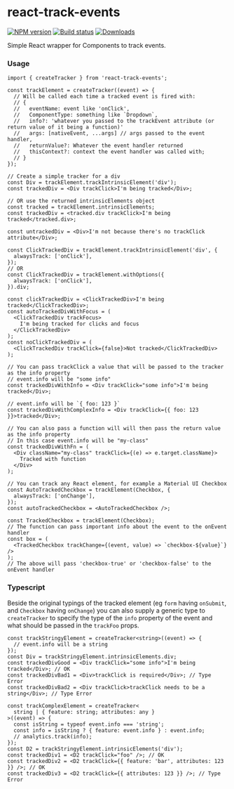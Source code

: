 # react-track-events

[![NPM version][npm-image]][npm-url]
[![Build status][build-image]][build-url]
[![Downloads][downloads-image]][downloads-url]

Simple React wrapper for Components to track events.

[npm-image]: https://img.shields.io/npm/v/react-track-events.svg?style=flat-square
[npm-url]: https://npmjs.org/package/react-track-events
[build-image]: https://github.com/kolodny/react-track-events/actions/workflows/main.yml/badge.svg
[build-url]: https://github.com/kolodny/react-track-events/actions/workflows/main.yml
[downloads-image]: http://img.shields.io/npm/dm/react-track-events.svg?style=flat-square
[downloads-url]: https://npmjs.org/package/react-track-events

### Usage

```tsx
import { createTracker } from 'react-track-events';

const trackElement = createTracker((event) => {
  // Will be called each time a tracked event is fired with:
  // {
  //   eventName: event like 'onClick',
  //   ComponentType: something like `Dropdown`,
  //   info?: 'whatever you passed to the trackEvent attribute (or return value of it being a function)'
  //   args: [nativeEvent, ...args] // args passed to the event handler,
  //   returnValue?: Whatever the event handler returned
  //   thisContext?: context the event handler was called with;
  // }
});

// Create a simple tracker for a div
const Div = trackElement.trackIntrinsicElement('div');
const trackedDiv = <Div trackClick>I'm being tracked</Div>;

// OR use the returned intrinsicElements object
const tracked = trackElement.intrinsicElements;
const trackedDiv = <tracked.div trackClick>I'm being tracked</tracked.div>;

const untrackedDiv = <Div>I'm not because there's no trackClick attribute</Div>;

const ClickTrackedDiv = trackElement.trackIntrinsicElement('div', {
  alwaysTrack: ['onClick'],
});
// OR
const ClickTrackedDiv = trackElement.withOptions({
  alwaysTrack: ['onClick'],
}).div;

const clickTrackedDiv = <ClickTrackedDiv>I'm being tracked</ClickTrackedDiv>;
const autoTrackedDivWithFocus = (
  <ClickTrackedDiv trackFocus>
    I'm being tracked for clicks and focus
  </ClickTrackedDiv>
);
const noClickTrackedDiv = (
  <ClickTrackedDiv trackClick={false}>Not tracked</ClickTrackedDiv>
);

// You can pass trackClick a value that will be passed to the tracker as the info property
// event.info will be "some info"
const trackedDivWithInfo = <Div trackClick="some info">I'm being tracked</Div>;

// event.info will be `{ foo: 123 }`
const trackedDivWithComplexInfo = <Div trackClick={{ foo: 123 }}>tracked</Div>;

// You can also pass a function will will then pass the return value as the info property
// In this case event.info will be "my-class"
const trackedDivWithFn = (
  <Div className="my-class" trackClick={(e) => e.target.className}>
    Tracked with function
  </Div>
);

// You can track any React element, for example a Material UI Checkbox
const AutoTrackedCheckbox = trackElement(Checkbox, {
  alwaysTrack: ['onChange'],
});
const autoTrackedCheckbox = <AutoTrackedCheckbox />;

const TrackedCheckbox = trackElement(Checkbox);
// The function can pass important info about the event to the onEvent handler
const box = (
  <TrackedCheckbox trackChange={(event, value) => `checkbox-${value}`} />
);
// The above will pass 'checkbox-true' or 'checkbox-false' to the onEvent handler
```

### Typescript

Beside the original typings of the tracked element (eg `form` having `onSubmit`, and `Checkbox` having `onChange`) you can also supply a generic type to `createTracker` to specify the type of the `info` property of the event and what should be passed in the `trackFoo` props.

```tsx
const trackStringyElement = createTracker<string>((event) => {
  // event.info will be a string
});
const Div = trackStringyElement.intrinsicElements.div;
const trackedDivGood = <Div trackClick="some info">I'm being tracked</Div>; // OK
const trackedDivBad1 = <Div>trackClick is required</Div>; // Type Error
const trackedDivBad2 = <Div trackClick>trackClick needs to be a string</Div>; // Type Error

const trackComplexElement = createTracker<
  string | { feature: string; attributes: any }
>((event) => {
  const isString = typeof event.info === 'string';
  const info = isString ? { feature: event.info } : event.info;
  // analytics.track(info);
});
const D2 = trackStringyElement.intrinsicElements('div');
const trackedDiv1 = <D2 trackClick="foo" />; // OK
const trackedDiv2 = <D2 trackClick={{ feature: 'bar', attributes: 123 }} />; // OK
const trackedDiv3 = <D2 trackClick={{ attributes: 123 }} />; // Type Error
```
